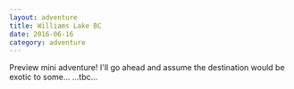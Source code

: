 ```yaml
---
layout: adventure
title: Williams Lake BC
date: 2016-06-16
category: adventure
---
```

Preview mini adventure! I'll go ahead and assume the destination would be exotic to some...
...tbc...
